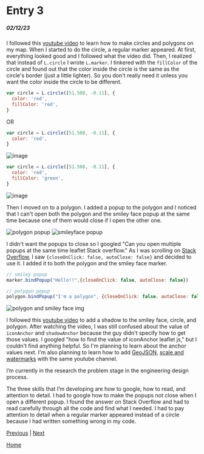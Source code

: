# Entry 3
##### 02/12/23

I followed this [youtube video](https://www.youtube.com/watch?v=OYjFR_CGV8o&list=PLGHe6Moaz52PUNP4DtIshALDogSURIlYB&index=3) to learn how to make circles and polygons on my map. When I started to do the circle, a regular marker appeared. At first, everything looked good and I followed what the video did. Then, I realized that instead of `L.circle` I wrote `L.marker`. I tinkered with the `fillColor` of the circle and found out that the color inside the circle is the same as the circle's border (just a little lighter). So you don't really need it unless you want the color inside the circle to be different.

``` js
var circle = L.circle([51.508, -0.11], {
  color: 'red',
  fillColor: 'red',
}
```

OR

``` js
var circle = L.circle([51.508, -0.11], {
  color: 'red',
}
```

![image](https://user-images.githubusercontent.com/91745172/218330489-1685ea5e-7063-4775-9c77-1d2c180bd5b6.png)


``` js
var circle = L.circle([51.508, -0.11], {
  color: 'red',
  fillColor: 'green',
}
```
![image](https://user-images.githubusercontent.com/91745172/218330591-f803d765-7e19-4ab0-98c7-0d8fc04c26a1.png)

Then I moved on to a polygon. I added a popup to the polygon and I noticed that I can't open both the polygon and the smiley face popup at the same time because one of them would close if I open the other one.

![polygon popup](https://user-images.githubusercontent.com/91745172/218325282-7ef1a5b1-dbf8-4042-ac37-80a1f4b40d05.png)
![smileyface popup](https://user-images.githubusercontent.com/91745172/218325304-4a979ed3-16f5-4140-8ed4-3428a1d93cf1.png)

I didn't want the popups to close so I googled "Can you open multiple popups at the same time leaflet Stack overflow." As I was scrolling on [Stack Overflow](https://stackoverflow.com/questions/38957585/how-can-i-open-multiple-popups-in-leaflet-marker-at-a-time), I saw `{closeOnClick: false, autoClose: false}` and decided to use it. I added it to both the polygon and the smiley face marker.

``` js
// smiley popup
marker.bindPopup("Hello!!",{closeOnClick: false, autoClose: false})

// polygon popup
polygon.bindPopup("I'm a polygon", {closeOnClick: false, autoClose: false})
```

![polygon and smiley face img](https://user-images.githubusercontent.com/91745172/218325234-4afb66ce-ec28-4d9c-b3e3-9bc91c1bdc90.png)

I followed this [youtube video](https://www.youtube.com/watch?v=wnsEYm9hF0o&list=PLGHe6Moaz52PUNP4DtIshALDogSURIlYB&index=4&ab_channel=MapTiler) to add a shadow to the smiley face, circle, and polygon. After watching the video, I was still confused about the value of `iconAnchor` and `shadowAnchor` because the guy didn't specify how to get those values. I googled "how to find the value of iconAnchor leaflet js," but I couldn't find anything helpful. So I'm planning to learn about the anchor values next. I'm also planning to learn how to add [GeoJSON](RIlYB&index=5&ab_channel=MapTiler), [scale and watermarks](https://www.youtube.com/watch?v=SfBkBBM4U8U&list=PLGHe6Moaz52PUNP4DtIshALDogSURIlYB&index=6&ab_channel=MapTiler) with the same youtube channel.

I’m currently in the research the problem stage in the engineering design process.

The three skills that I’m developing are how to google, how to read, and attention to detail. I had to google how to make the popups not close when I open a different popup. I found the answer on Stack Overflow and had to read carefully through all the code and find what I needed. I had to pay attention to detail when a regular marker appeared instead of a circle because I had written something wrong in my code.

[Previous](entry02.md) | [Next](entry04.md)

[Home](../README.md)
